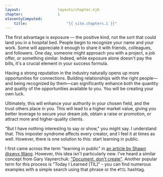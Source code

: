 ```yaml
---
layout:                 layouts/chapter.njk
chapter:                1
eleventyComputed:
    title:                  "{{ site.chapters.1 }}"
---
```


The first advantage is exposure — the positive kind, not the sort that could land you in a hospital bed. People begin to recognize your name and your work. Some will appreciate it enough to share it with friends, colleagues, and followers. One day, someone might approach you with a project, a job offer, or something similar. Indeed, while exposure alone doesn't pay the bills, it's a crucial element in your success formula.

Having a strong reputation in the industry naturally opens up more opportunities for connections. Building relationships with the right people—and being recognized by them—can significantly enhance both the quantity and quality of the opportunities available to you. You will be creating your own luck.

Ultimately, this will enhance your authority in your chosen field, and the trust others place in you. This will lead to a higher market value, giving you better leverage to secure your dream job, obtain a raise or promotion, or attract more and higher-quality clients.

"But I have nothing interesting to say or show," you might say. I understand that. This imposter syndrome affects every creator, and I feel it at times as well. However, there is one solution to this: start learning in public.

I first came across the term "learning in public" in [an article by Shawn @swyx Wang](https://www.swyx.io/learn-in-public/). However, this idea isn't particularly new. I've heard a similar concept from Gary Vaynerchuk: ["Document, don't create"](https://www.garyvaynerchuk.com/creating-content-that-builds-your-personal-brand/). Another popular term for this process is "Today I Learned [TIL]" - you can find numerous examples with a simple search using that phrase or the `#TIL` hashtag.
